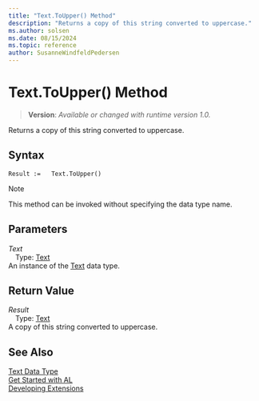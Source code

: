 ```yaml
---
title: "Text.ToUpper() Method"
description: "Returns a copy of this string converted to uppercase."
ms.author: solsen
ms.date: 08/15/2024
ms.topic: reference
author: SusanneWindfeldPedersen
---
```

[//]: # (START>DO_NOT_EDIT)
[//]: # (IMPORTANT:Do not edit any of the content between here and the END>DO_NOT_EDIT.)
[//]: # (Any modifications should be made in the .xml files in the ModernDev repo.)
# Text.ToUpper() Method
> **Version**: _Available or changed with runtime version 1.0._

Returns a copy of this string converted to uppercase.


## Syntax
```AL
Result :=   Text.ToUpper()
```
> [!NOTE]
> This method can be invoked without specifying the data type name.
## Parameters
*Text*  
&emsp;Type: [Text](text-data-type.md)  
An instance of the [Text](text-data-type.md) data type.  

## Return Value
*Result*  
&emsp;Type: [Text](text-data-type.md)  
A copy of this string converted to uppercase.


[//]: # (IMPORTANT: END>DO_NOT_EDIT)
## See Also
[Text Data Type](text-data-type.md)  
[Get Started with AL](../../devenv-get-started.md)  
[Developing Extensions](../../devenv-dev-overview.md)